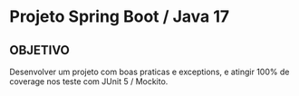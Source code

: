 # Projeto Spring Boot / Java 17

## OBJETIVO

Desenvolver um projeto com boas praticas e exceptions, e atingir 100% de coverage nos teste com JUnit 5 / Mockito.
